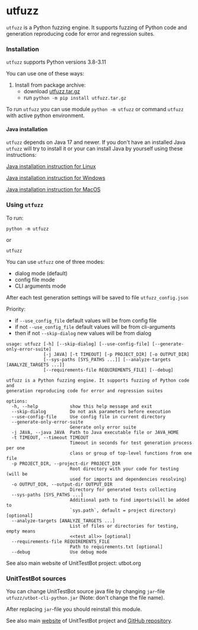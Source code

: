 # utfuzz

`utfuzz` is a Python fuzzing engine. It supports fuzzing of Python code and generation reproducing code for error and regression suites.

### Installation

`utfuzz` supports Python versions 3.8-3.11

You can use one of these ways:
1. Install from package archive:
    - download [utfuzz.tar.gz](https://drive.google.com/file/d/1YiVNEzsfdmjZomc_cAgGicbmlRcNe9AI/view?usp=sharing)
    <!-- https://github.com/tamarinvs19/utfuzz/raw/master/utfuzz_build/utfuzz.tar.gz?download=) -->
    - run
      `
      python -m pip install utfuzz.tar.gz
      `

<!-- 2. Install from GitHub (if you have [`lfs`](https://docs.github.com/en/repositories/working-with-files/managing-large-files/about-git-large-file-storage)): -->
<!--     ```shell -->
<!--     python -m pip install git+https://github.com/tamarinvs19/utfuzz -->
<!--     ``` -->
<!-- 3. Install from source code (if you have [`lfs`](https://docs.github.com/en/repositories/working-with-files/managing-large-files/about-git-large-file-storage)) -->
<!--     ```shell -->
<!--     git clone https://github.com/tamarinvs19/utfuzz -->
<!--     cd utfuzz -->
<!--     python -m pip install -e ./ -->
<!--     ``` -->

To run `utfuzz` you can use module `python -m utfuzz` or command `utfuzz` with active python environment.

#### Java installation

`utfuzz` depends on Java 17 and newer. If you don't have an installed Java `utfuzz` will try to install it or your can install Java by yourself using these instructions:

[Java installation instruction for Linux](https://docs.oracle.com/en/java/javase/17/install/installation-jdk-linux-platforms.html)

[Java installation instruction for Windows](https://docs.oracle.com/en/java/javase/17/install/installation-jdk-microsoft-windows-platforms.html)

[Java installation instruction for MacOS](https://docs.oracle.com/en/java/javase/17/install/installation-jdk-macos.html)

### Using `utfuzz`

To run:
```shell
python -m utfuzz
```
or
```shell
utfuzz
```

You can use `utfuzz` one of three modes:
* dialog mode (default)
* config file mode
* CLI arguments mode

After each test generation settings will be saved to file `utfuzz_config.json`

Priority:
* if `--use_config_file` default values will be from config file
* if not `--use_config_file` default values will be from cli-arguments
* then if not `--skip-dialog` new values will be from dialog

```
usage: utfuzz [-h] [--skip-dialog] [--use-config-file] [--generate-only-error-suite]
              [-j JAVA] [-t TIMEOUT] [-p PROJECT_DIR] [-o OUTPUT_DIR]
              [--sys-paths [SYS_PATHS ...]] [--analyze-targets [ANALYZE_TARGETS ...]]
              [--requirements-file REQUIREMENTS_FILE] [--debug]

utfuzz is a Python fuzzing engine. It supports fuzzing of Python code and
generation reproducing code for error and regression suites

options:
  -h, --help            show this help message and exit
  --skip-dialog         Do not ask parameters before execution
  --use-config-file     Use config file in current directory
  --generate-only-error-suite
                        Generate only error suite
  -j JAVA, --java JAVA  Path to Java executable file or JAVA_HOME
  -t TIMEOUT, --timeout TIMEOUT
                        Timeout in seconds for test generation process per one
                        class or group of top-level functions from one file
  -p PROJECT_DIR, --project-dir PROJECT_DIR
                        Root directory with your code for testing (will be
                        used for imports and dependencies resolving)
  -o OUTPUT_DIR, --output-dir OUTPUT_DIR
                        Directory for generated tests collecting
  --sys-paths [SYS_PATHS ...]
                        Additional path to find imports(will be added to
                        `sys.path`, default = project directory) [optional]
  --analyze-targets [ANALYZE_TARGETS ...]
                        List of files or directories for testing, empty means
                        <<test all>> [optional]
  --requirements-file REQUIREMENTS_FILE
                        Path to requirements.txt [optional]
  --debug               Use debug mode
```

See also main website of UnitTestBot project: utbot.org

### UnitTestBot sources
You can change UnitTestBot source java file by changing `jar`-file `utfuzz/utbot-cli-python.jar` (Note: don't change the file name).

After replacing `jar`-file you should reinstall this module.


See also main [website](https://utbot.org) of UnitTestBot project and [GitHub repository](github.com/UnitTestBot/UTBotJava).

